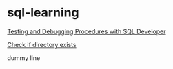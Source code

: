 # sql-learning

[Testing and Debugging Procedures with SQL Developer](https://www.oracle.com/webfolder/technetwork/tutorials/obe/db/apex/r51/testing_and_debugging_sqldeveloper/testing_and_debugging_sqldeveloper.html)  

[Check if directory exists](https://forums.oracle.com/ords/apexds/post/check-if-directory-exists-6315#comment_323462172111296472318641568672020867945)  

dummy line



